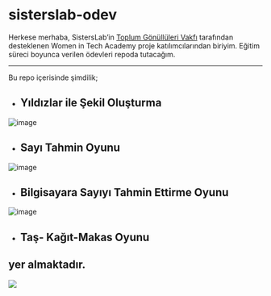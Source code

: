 # sisterslab-odev

Herkese merhaba, SistersLab’in [Toplum Gönüllüleri Vakfı](https://www.tog.org.tr/en/) tarafından desteklenen Women in Tech Academy proje katılımcılarından biriyim. Eğitim süreci boyunca verilen ödevleri repoda tutacağım. 

----
Bu repo içerisinde şimdilik;

* ## Yıldızlar ile Şekil Oluşturma

![image](https://user-images.githubusercontent.com/113256992/194761071-9fb54ad3-1a3e-434a-96e8-321c33ff0951.png)



* ## Sayı Tahmin Oyunu

![image](https://user-images.githubusercontent.com/113256992/194761569-360b9610-fd37-430c-8957-27ca0d590dc2.png)



* ## Bilgisayara Sayıyı Tahmin Ettirme Oyunu

![image](https://user-images.githubusercontent.com/113256992/194761680-e98c2b1b-f050-4923-b534-cb09f5aa8919.png)




* ## Taş- Kağıt-Makas Oyunu

yer almaktadır.
----














![](https://user-images.githubusercontent.com/113256992/194758585-5bb7b06d-1759-4828-b74c-f3da5dc78729.jpg)
